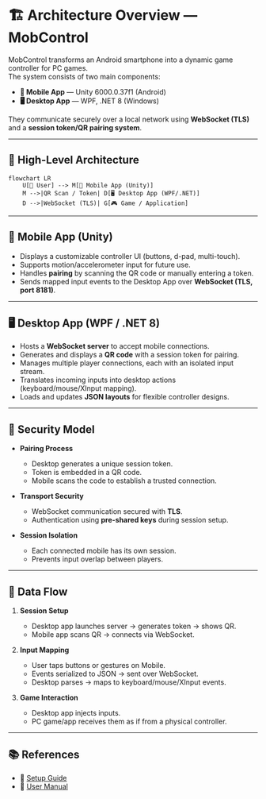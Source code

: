 # 🏗️ Architecture Overview — MobControl

MobControl transforms an Android smartphone into a dynamic game controller for PC games.  
The system consists of two main components:

- **📱 Mobile App** — Unity 6000.0.37f1 (Android)  
- **🖥️ Desktop App** — WPF, .NET 8 (Windows)  

They communicate securely over a local network using **WebSocket (TLS)** and a **session token/QR pairing system**.

---

## 🔄 High-Level Architecture

```mermaid
flowchart LR
    U[👤 User] --> M[📱 Mobile App (Unity)]
    M -->|QR Scan / Token| D[🖥️ Desktop App (WPF/.NET)]
    D -->|WebSocket (TLS)| G[🎮 Game / Application]
```

---

## 📱 Mobile App (Unity)

- Displays a customizable controller UI (buttons, d-pad, multi-touch).  
- Supports motion/accelerometer input for future use.  
- Handles **pairing** by scanning the QR code or manually entering a token.  
- Sends mapped input events to the Desktop App over **WebSocket (TLS, port 8181)**.  

---

## 🖥️ Desktop App (WPF / .NET 8)

- Hosts a **WebSocket server** to accept mobile connections.  
- Generates and displays a **QR code** with a session token for pairing.  
- Manages multiple player connections, each with an isolated input stream.  
- Translates incoming inputs into desktop actions (keyboard/mouse/XInput mapping).  
- Loads and updates **JSON layouts** for flexible controller designs.  

---

## 🔐 Security Model

- **Pairing Process**  
  - Desktop generates a unique session token.  
  - Token is embedded in a QR code.  
  - Mobile scans the code to establish a trusted connection.  

- **Transport Security**  
  - WebSocket communication secured with **TLS**.  
  - Authentication using **pre-shared keys** during session setup.  

- **Session Isolation**  
  - Each connected mobile has its own session.  
  - Prevents input overlap between players.  

---

## 🧩 Data Flow

1. **Session Setup**  
   - Desktop app launches server → generates token → shows QR.  
   - Mobile app scans QR → connects via WebSocket.  

2. **Input Mapping**  
   - User taps buttons or gestures on Mobile.  
   - Events serialized to JSON → sent over WebSocket.  
   - Desktop parses → maps to keyboard/mouse/XInput events.  

3. **Game Interaction**  
   - Desktop app injects inputs.  
   - PC game/app receives them as if from a physical controller.  

---

## 📚 References

- 📖 [Setup Guide](./setup-guide.md)  
- 📄 [User Manual](./final-user-manual.pdf)  
